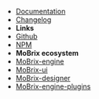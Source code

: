 - [Documentation](guide "MoBrix-engine-plugin-themer - documentation")
- [Changelog](changelog "MoBrix-engine-plugin-themer - changelog")
- **Links**
- [Github](https://github.com/cianciarusocataldo/mobrix-engine-plugin-themer)
- [NPM](https://www.npmjs.com/package/mobrix-engine-plugin-themer)
- **MoBrix ecosystem**
- [MoBrix-engine](https://github.com/cianciarusocataldo/mobrix-engine)
- [MoBrix-ui](https://github.com/cianciarusocataldo/mobrix-ui)
- [MoBrix-designer](https://github.com/cianciarusocataldo/mobrix-designer)
- [MoBrix-engine-plugins](https://github.com/cianciarusocataldo/mobrix-engine-plugins)
